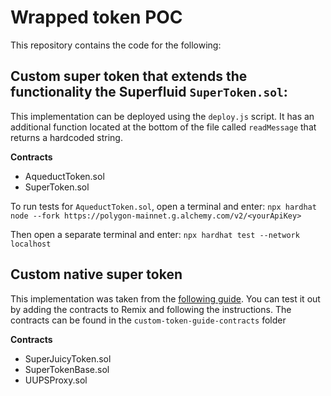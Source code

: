 # Wrapped token POC

This repository contains the code for the following:

## Custom super token that extends the functionality the Superfluid `SuperToken.sol`:

This implementation can be deployed using the `deploy.js` script. It has an additional function located at the bottom of the file called `readMessage` that returns a hardcoded string.

**Contracts**

-   AqueductToken.sol
-   SuperToken.sol

To run tests for `AqueductToken.sol`, open a terminal and enter:
`npx hardhat node --fork https://polygon-mainnet.g.alchemy.com/v2/<yourApiKey>`

Then open a separate terminal and enter:
`npx hardhat test --network localhost `

## Custom native super token

This implementation was taken from the [following guide](https://medium.com/@jtriley15/custom-super-tokens-6cdeffd6c923). You can test it out by adding the contracts to Remix and following the instructions. The contracts can be found in the `custom-token-guide-contracts` folder

**Contracts**

-   SuperJuicyToken.sol
-   SuperTokenBase.sol
-   UUPSProxy.sol
